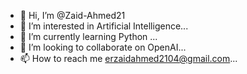 - 👋 Hi, I’m @Zaid-Ahmed21
- 👀 I’m interested in Artificial Intelligence...
- 🌱 I’m currently learning Python ...
- 💞️ I’m looking to collaborate on OpenAI...
- 📫 How to reach me erzaidahmed2104@gmail.com...

<!---
Zaid-Ahmed21/Zaid-Ahmed21 is a ✨ special ✨ repository because its `README.md` (this file) appears on your GitHub profile.
You can click the Preview link to take a look at your changes.
--->
